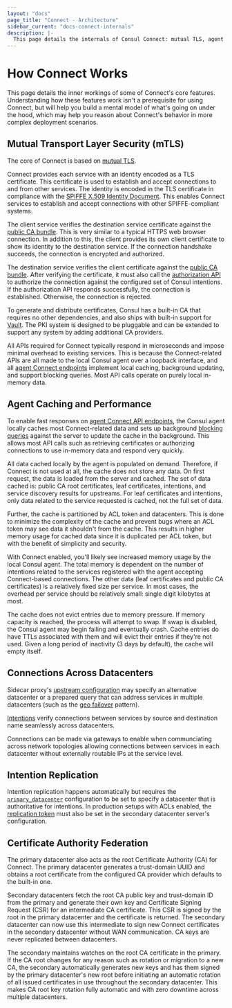 ```yaml
---
layout: "docs"
page_title: "Connect - Architecture"
sidebar_current: "docs-connect-internals"
description: |-
  This page details the internals of Consul Connect: mutual TLS, agent caching and performance, intention and certificate authority replication.
---
```


# How Connect Works

This page details the inner workings of some of Connect's core features.
Understanding how these features work isn't a prerequisite for using Connect,
but will help you build a mental model of what's going on under the hood, which
may help you reason about Connect's behavior in more complex deployment
scenarios.

## Mutual Transport Layer Security (mTLS)

The core of Connect is based on [mutual TLS](https://en.wikipedia.org/wiki/Mutual_authentication).

Connect provides each service with an identity encoded as a TLS certificate.
This certificate is used to establish and accept connections to and from other
services. The identity is encoded in the TLS certificate in compliance with
the [SPIFFE X.509 Identity Document](https://github.com/spiffe/spiffe/blob/master/standards/X509-SVID.md).
This enables Connect services to establish and accept connections with
other SPIFFE-compliant systems.

The client service verifies the destination service certificate
against the [public CA bundle](/api/connect/ca.html#list-ca-root-certificates).
This is very similar to a typical HTTPS web browser connection. In addition
to this, the client provides its own client certificate to show its
identity to the destination service. If the connection handshake succeeds,
the connection is encrypted and authorized.

The destination service verifies the client certificate
against the [public CA bundle](/api/connect/ca.html#list-ca-root-certificates).
After verifying the certificate, it must also call the
[authorization API](/api/agent/connect.html#authorize) to authorize
the connection against the configured set of Consul intentions.
If the authorization API responds successfully, the connection is established.
Otherwise, the connection is rejected.

To generate and distribute certificates, Consul has a built-in CA that
requires no other dependencies, and
also ships with built-in support for [Vault](/docs/connect/ca/vault.html). The PKI system is designed to be pluggable
and can be extended to support any system by adding additional CA providers.

All APIs required for Connect typically respond in microseconds and impose
minimal overhead to existing services. This is because the Connect-related APIs
are all made to the local Consul agent over a loopback interface, and all [agent
Connect endpoints](/api/agent/connect.html) implement local caching, background
updating, and support blocking queries. Most API calls operate on purely local
in-memory data.

## Agent Caching and Performance

To enable fast responses on [agent Connect API
endpoints](/api/agent/connect.html), the Consul agent locally caches most
Connect-related data and sets up background [blocking
queries](/api/features/blocking.html) against the server to update the cache in
the background. This allows most API calls such as retrieving certificates or
authorizing connections to use in-memory data and respond very quickly.

All data cached locally by the agent is populated on demand. Therefore, if
Connect is not used at all, the cache does not store any data. On first request,
the data is loaded from the server and cached. The set of data cached is: public
CA root certificates, leaf certificates, intentions, and service discovery
results for upstreams. For leaf certificates and intentions, only data related
to the service requested is cached, not the full set of data.

Further, the cache is partitioned by ACL token and datacenters. This is done
to minimize the complexity of the cache and prevent bugs where an ACL token
may see data it shouldn't from the cache. This results in higher memory usage
for cached data since it is duplicated per ACL token, but with the benefit
of simplicity and security.

With Connect enabled, you'll likely see increased memory usage by the
local Consul agent. The total memory is dependent on the number of intentions
related to the services registered with the agent accepting Connect-based
connections. The other data (leaf certificates and public CA certificates)
is a relatively fixed size per service. In most cases, the overhead per
service should be relatively small: single digit kilobytes at most.

The cache does not evict entries due to memory pressure. If memory capacity
is reached, the process will attempt to swap. If swap is disabled, the Consul
agent may begin failing and eventually crash. Cache entries do have TTLs
associated with them and will evict their entries if they're not used. Given
a long period of inactivity (3 days by default), the cache will empty itself.

## Connections Across Datacenters

Sidecar proxy's [upstream configuration](/docs/connect/registration/service-registration.html#upstream-configuration-reference)
may specify an alternative datacenter or a prepared query that can address services
in multiple datacenters (such as the [geo failover](https://learn.hashicorp.com/consul/developer-discovery/geo-failover) pattern).

[Intentions](/docs/connect/intentions.html) verify connections between services by
source and destination name seamlessly across datacenters.

Connections can be made via gateways to enable when communciating across
network topologies allowing connections between services in each datacenter
without externally routable IPs at the service level.

## Intention Replication

Intention replication happens automatically but requires the
[`primary_datacenter`](/docs/agent/options.html#primary_datacenter)
configuration to be set to specify a datacenter that is authoritative
for intentions. In production setups with ACLs enabled, the
[replication token](/docs/agent/options.html#acl_tokens_replication) must also
be set in the secondary datacenter server's configuration.

## Certificate Authority Federation

The primary datacenter also acts as the root Certificate Authority (CA) for Connect.
The primary datacenter generates a trust-domain UUID and obtains a root certificate
from the configured CA provider which defaults to the built-in one.

Secondary datacenters fetch the root CA public key and trust-domain ID from the
primary and generate their own key and Certificate Signing Request (CSR) for an
intermediate CA certificate. This CSR is signed by the root in the primary
datacenter and the certificate is returned. The secondary datacenter can now use
this intermediate to sign new Connect certificates in the secondary datacenter
without WAN communication. CA keys are never replicated between datacenters.

The secondary maintains watches on the root CA certificate in the primary. If the
CA root changes for any reason such as rotation or migration to a new CA, the
secondary automatically generates new keys and has them signed by the primary
datacenter's new root before initiating an automatic rotation of all issued
certificates in use throughout the secondary datacenter. This makes CA root key
rotation fully automatic and with zero downtime across multiple datacenters.
